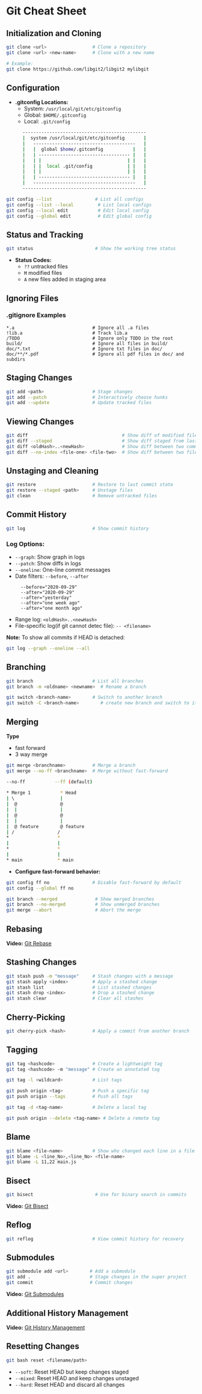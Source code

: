 # Git Cheat Sheet

## Initialization and Cloning
```bash
git clone <url>                 # Clone a repository
git clone <url> <new-name>      # Clone with a new name

# Example:
git clone https://github.com/libgit2/libgit2 mylibgit
```

## Configuration
- **.gitconfig Locations:**
  - System: `/usr/local/git/etc/gitconfig`
  - Global: `$HOME/.gitconfig`
  - Local: `.git/config`
```bash
      ----------------------------------------------
      |  system /usr/local/git/etc/gitconfig       |
      |   --------------------------------------   |
      |   |  global $home/.gitconfig           |   |
      |   | ---------------------------------- |   |
      |   | |                                | |   | 
      |   | |  local .git/config             | |   |
      |   | |                                | |   |
      |   | ---------------------------------- |   |
      |   --------------------------------------   |
      ----------------------------------------------

```


```bash
git config --list                # List all configs
git config --list --local         # List local configs
git config --local edit           # Edit local config
git config --global edit          # Edit global config
```

## Status and Tracking
```bash
git status                       # Show the working tree status
```
- **Status Codes:**
  - `??` untracked files
  - `M` modified files
  - `A` new files added in staging area

## Ignoring Files
### .gitignore Examples
```gitignore
*.a                             # Ignore all .a files
!lib.a                          # Track lib.a
/TODO                           # Ignore only TODO in the root
build/                          # Ignore all files in build/
doc/*.txt                       # Ignore txt files in doc/
doc/**/*.pdf                    # Ignore all pdf files in doc/ and subdirs
```

## Staging Changes
```bash
git add <path>                  # Stage changes
git add --patch                 # Interactively choose hunks
git add --update                # Update tracked files
```

## Viewing Changes
```bash
git diff                                   # Show diff of modified files
git diff --staged                          # Show diff staged from last commit
git diff <oldHash>..<newHash>              # Show diff between two commits
git diff --no-index <file-one> <file-two>  # Show diff between two files
```

## Unstaging and Cleaning
```bash
git restore                     # Restore to last commit state
git restore --staged <path>     # Unstage files
git clean                       # Remove untracked files
```

## Commit History
```bash
git log                         # Show commit history
```
### Log Options:
- `--graph`: Show graph in logs
- `--patch`: Show diffs in logs
- `--oneline`: One-line commit messages
- Date filters: `--before`, `--after`
  ```
    --before="2020-09-29"
    --after="2020-09-29"
    --after="yesterday"
    --after="one week ago"
    --after="one month ago"
  ```
- Range log: `<oldHash>..<newHash>`
- File-specific log(if git cannot detec file): `-- <filename>`



**Note:** To show all commits if HEAD is detached:
```bash
git log --graph --oneline --all
```

## Branching
```bash
git branch                      # List all branches
git branch -m <oldname> <newname>  # Rename a branch

git switch <branch-name>        # Switch to another branch
git switch -C <branch-name>        # create new branch and switch to it 
```

## Merging
**Type**
  - fast forward
  - 3 way merge

```bash
git merge <branchname>          # Merge a branch
git merge --no-ff <branchname>  # Merge without fast-forward
```
```bash
--no-ff           --ff (default)
                           
* Merge 1           * Head 
| \                 |
|  @                @
|  |                |
|  @                @ 
|  |                | 
|  @ feature        @ feature 
| /                / 
*                  *
|                  |
*                  *
|                  |
* main             * main


```
- **Configure fast-forward behavior:**
```bash
git config ff no                # Disable fast-forward by default
git config --global ff no

git branch --merged              # Show merged branches
git branch --no-merged           # Show unmerged branches
git merge --abort                # Abort the merge
```

## Rebasing
**Video:** [Git Rebase](https://www.youtube.com/watch?v=qsTthZi23VE&t=1840s)

## Stashing Changes
```bash
git stash push -m "message"     # Stash changes with a message
git stash apply <index>         # Apply a stashed change
git stash list                  # List stashed changes
git stash drop <index>          # Drop a stashed change
git stash clear                 # Clear all stashes
```

## Cherry-Picking
```bash
git cherry-pick <hash>          # Apply a commit from another branch
```

## Tagging
```bash
git tag <hashcode>              # Create a lightweight tag
git tag <hashcode> -m "message" # Create an annotated tag

git tag -l <wildcard>           # List tags

git push origin <tag>           # Push a specific tag
git push origin --tags          # Push all tags

git tag -d <tag-name>           # Delete a local tag

git push origin --delete <tag-name> # Delete a remote tag
```

## Blame 
```bash
git blame <file-name>           # Show who changed each line in a file
git blame -L <line_No>,<line_No> <file-name>
git blame -L 11,22 main.js
```

## Bisect
```bash
git bisect                       # Use for binary search in commits
```
**Video:** [Git Bisect](https://youtu.be/z-AkSXDqodc?si=sLx0elyCX08g7KGm)

## Reflog
```bash
git reflog                      # View commit history for recovery
```

## Submodules
```bash
git submodule add <url>        # Add a submodule
git add .                      # Stage changes in the super project
git commit                     # Commit changes
```
**Video:** [Git Submodules](https://www.youtube.com/watch?v=gSlXo2iLBro&t=12s)

## Additional History Management
**Video:** [Git History Management](https://www.youtube.com/watch?v=ElRzTuYln0M&t=425s)

## Resetting Changes
```bash
git bash reset <filename/path>
```
- `--soft`: Reset HEAD but keep changes staged
- `--mixed`: Reset HEAD and keep changes unstaged
- `--hard`: Reset HEAD and discard all changes
